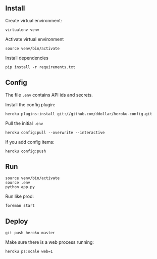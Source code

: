 Install
---

Create virtual environment:

	virtualenv venv

Activate virtual environment

	source venv/bin/activate

Install dependencies

	pip install -r requirements.txt

Config
---

The file `.env` contains API ids and secrets.

Install the config plugin:

	heroku plugins:install git://github.com/ddollar/heroku-config.git

Pull the initial `.env`

	heroku config:pull --overwrite --interactive

If you add config items:

	heroku config:push

Run
---

	source venv/bin/activate
	source .env
	python app.py

Run like prod:

	foreman start

Deploy
---

	git push heroku master

Make sure there is a web process running:

	heroku ps:scale web=1